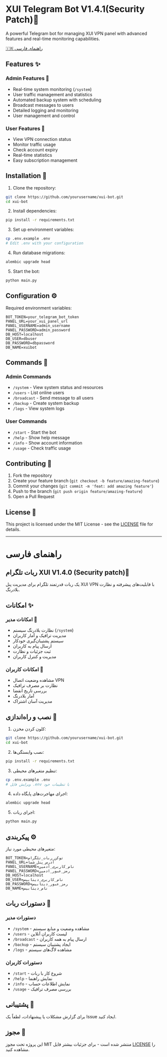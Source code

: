 # XUI Telegram Bot V1.4.1(Security Patch)🤖

A powerful Telegram bot for managing XUI VPN panel with advanced features and real-time monitoring capabilities.

[🇮🇷 راهنمای فارسی](#راهنمای-فارسی)

## Features ✨

### Admin Features 👑
- Real-time system monitoring (`/system`)
- User traffic management and statistics
- Automated backup system with scheduling
- Broadcast messages to users
- Detailed logging and monitoring
- User management and control

### User Features 👤
- View VPN connection status
- Monitor traffic usage
- Check account expiry
- Real-time statistics
- Easy subscription management

## Installation 🚀

1. Clone the repository:
```bash
git clone https://github.com/yourusername/xui-bot.git
cd xui-bot
```

2. Install dependencies:
```bash
pip install -r requirements.txt
```

3. Set up environment variables:
```bash
cp .env.example .env
# Edit .env with your configuration
```

4. Run database migrations:
```bash
alembic upgrade head
```

5. Start the bot:
```bash
python main.py
```

## Configuration ⚙️

Required environment variables:
```
BOT_TOKEN=your_telegram_bot_token
PANEL_URL=your_xui_panel_url
PANEL_USERNAME=admin_username
PANEL_PASSWORD=admin_password
DB_HOST=localhost
DB_USER=dbuser
DB_PASSWORD=dbpassword
DB_NAME=xuibot
```

## Commands 📝

### Admin Commands
- `/system` - View system status and resources
- `/users` - List online users
- `/broadcast` - Send message to all users
- `/backup` - Create system backup
- `/logs` - View system logs

### User Commands
- `/start` - Start the bot
- `/help` - Show help message
- `/info` - Show account information
- `/usage` - Check traffic usage

## Contributing 🤝

1. Fork the repository
2. Create your feature branch (`git checkout -b feature/amazing-feature`)
3. Commit your changes (`git commit -m 'feat: add amazing feature'`)
4. Push to the branch (`git push origin feature/amazing-feature`)
5. Open a Pull Request

## License 📄

This project is licensed under the MIT License - see the [LICENSE](LICENSE) file for details.

---

# راهنمای فارسی

## ربات تلگرام XUI V1.4.0 (Security patch)🤖

یک ربات قدرتمند تلگرام برای مدیریت پنل XUI VPN با قابلیت‌های پیشرفته و نظارت بلادرنگ.

## امکانات ✨

### امکانات مدیر 👑
- نظارت بلادرنگ سیستم (`/system`)
- مدیریت ترافیک و آمار کاربران
- سیستم پشتیبان‌گیری خودکار
- ارسال پیام به کاربران
- ثبت جزئیات و نظارت
- مدیریت و کنترل کاربران

### امکانات کاربران 👤
- مشاهده وضعیت اتصال VPN
- نظارت بر مصرف ترافیک
- بررسی تاریخ انقضا
- آمار بلادرنگ
- مدیریت آسان اشتراک

## نصب و راه‌اندازی 🚀

1. کلون کردن مخزن:
```bash
git clone https://github.com/yourusername/xui-bot.git
cd xui-bot
```

2. نصب وابستگی‌ها:
```bash
pip install -r requirements.txt
```

3. تنظیم متغیرهای محیطی:
```bash
cp .env.example .env
# ویرایش فایل .env با تنظیمات خود
```

4. اجرای مهاجرت‌های پایگاه داده:
```bash
alembic upgrade head
```

5. اجرای ربات:
```bash
python main.py
```

## پیکربندی ⚙️

متغیرهای محیطی مورد نیاز:
```
BOT_TOKEN=توکن_ربات_تلگرام
PANEL_URL=آدرس_پنل_شما
PANEL_USERNAME=نام_کاربری_ادمین
PANEL_PASSWORD=رمز_عبور_ادمین
DB_HOST=localhost
DB_USER=نام_کاربری_دیتابیس
DB_PASSWORD=رمز_عبور_دیتابیس
DB_NAME=نام_دیتابیس
```

## دستورات ربات 📝

### دستورات مدیر
- `/system` - مشاهده وضعیت و منابع سیستم
- `/users` - لیست کاربران آنلاین
- `/broadcast` - ارسال پیام به همه کاربران
- `/backup` - ایجاد پشتیبان سیستم
- `/logs` - مشاهده لاگ‌های سیستم

### دستورات کاربران
- `/start` - شروع کار با ربات
- `/help` - نمایش راهنما
- `/info` - نمایش اطلاعات حساب
- `/usage` - بررسی مصرف ترافیک

## پشتیبانی 💬
برای گزارش مشکلات یا پیشنهادات، لطفاً یک Issue ایجاد کنید.

## مجوز 📄
این پروژه تحت مجوز MIT منتشر شده است - برای جزئیات بیشتر فایل [LICENSE](LICENSE) را مشاهده کنید. 